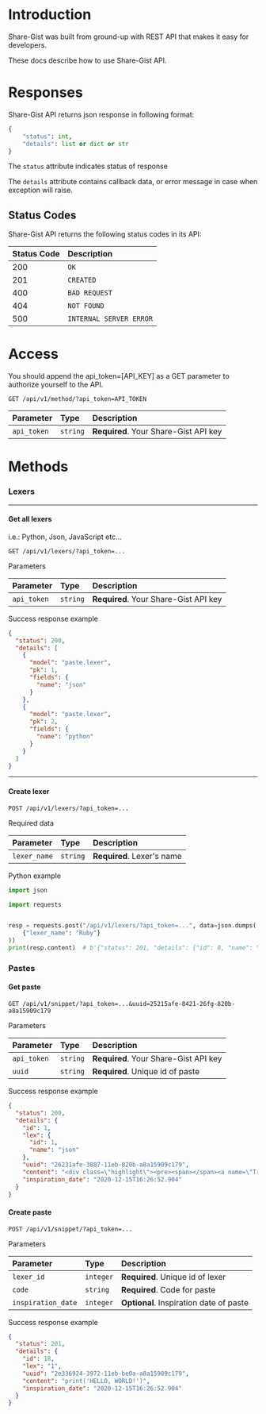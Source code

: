 # Introduction
Share-Gist was built from ground-up with REST API that makes it easy for developers.

These docs describe how to use Share-Gist API. 

# Responses
Share-Gist API returns json response in following format:
```python
{
    "status": int,
    "details": list or dict or str
}
```
The `status` attribute indicates status of response

The `details` attribute contains callback data, or error message in case when exception will raise.


## Status Codes

Share-Gist API returns the following status codes in its API:

| Status Code | Description |
| :--- | :--- |
| 200 | `OK` |
| 201 | `CREATED` |
| 400 | `BAD REQUEST` |
| 404 | `NOT FOUND` |
| 500 | `INTERNAL SERVER ERROR` |


# Access
You should append the api_token=[API_KEY] as a GET parameter to authorize yourself to the API. 

```http
GET /api/v1/method/?api_token=API_TOKEN
```
| Parameter | Type | Description |
| :--- | :--- | :--- |
| `api_token` | `string` | **Required**. Your Share-Gist API key |


# Methods
### Lexers
<hr>

#### Get all lexers 
i.e.: Python, Json, JavaScript etc...

```http
GET /api/v1/lexers/?api_token=...
```
Parameters

| Parameter | Type | Description |
| :--- | :--- | :--- |
| `api_token` | `string` | **Required**. Your Share-Gist API key |

Success response example

```json
{
  "status": 200,
  "details": [
    {
      "model": "paste.lexer",
      "pk": 1,
      "fields": {
        "name": "json"
      }
    },
    {
      "model": "paste.lexer",
      "pk": 2,
      "fields": {
        "name": "python"
      }
    }
  ]
}
```
<hr>

#### Create lexer
```http
POST /api/v1/lexers/?api_token=...
```

Required data

| Parameter | Type | Description |
| :--- | :--- | :--- |
| `lexer_name` | `string` | **Required**. Lexer's name |

Python example
```python
import json

import requests


resp = requests.post("/api/v1/lexers/?api_token=...", data=json.dumps(
    {"lexer_name": "Ruby"}
))
print(resp.content)  # b'{"status": 201, "details": {"id": 8, "name": "Ruby"}}'
```

### Pastes
#### Get paste 

```http
GET /api/v1/snippet/?api_token=...&uuid=25215afe-8421-26fg-820b-a8a15909c179
```

Parameters

| Parameter | Type | Description |
| :--- | :--- | :--- |
| `api_token` | `string` | **Required**. Your Share-Gist API key |
| `uuid` | `string` | **Required**. Unique id of paste |


Success response example

```json
{
  "status": 200,
  "details": {
    "id": 1,
    "lex": {
      "id": 1,
      "name": "json"
    },
    "uuid": "26231afe-3887-11eb-820b-a8a15909c179",
    "content": "<div class=\"highlight\"><pre><span></span><a name=\"True-1\"></a><span class=\"err\">get_paste_by_id_as_list</span>\n</pre></div>\n",
    "inspiration_date": "2020-12-15T16:26:52.904"
  }
}
```

#### Create paste

```http
POST /api/v1/snippet/?api_token=...
```

Parameters

| Parameter | Type | Description |
| :--- | :--- | :--- |
| `lexer_id` | `integer` | **Required**. Unique id of lexer |
| `code` | `string` | **Required**. Code for paste |
| `inspiration_date` | `integer` | **Optional**. Inspiration date of paste |


Success response example

```json
{
  "status": 201,
  "details": {
    "id": 18,
    "lex": "1",
    "uuid": "2e336924-3972-11eb-be0a-a8a15909c179",
    "content": "print('HELLO, WORLD!')",
    "inspiration_date": "2020-12-15T16:26:52.904"
  }
}
```